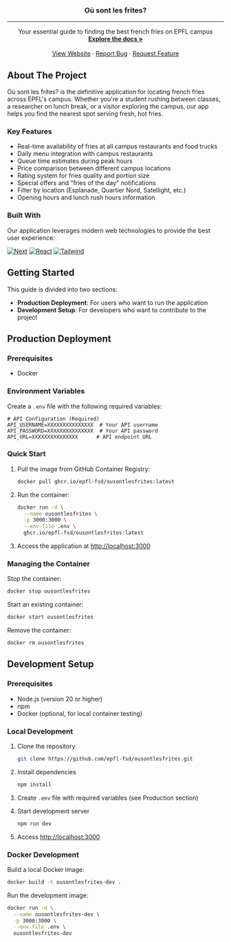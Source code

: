 <a id="readme-top"></a>

<div align="center">
  <h3 align="center">Où sont les frites?</h3>
  <hr>

  <p align="center">
    Your essential guide to finding the best french fries on EPFL campus
    <br />
    <a href="https://github.com/epfl-fsd/ousontlesfrites"><strong>Explore the docs »</strong></a>
    <br />
    <br />
    <a href="https://ousontlesfrites.epfl.ch">View Website</a>
    ·
    <a href="https://github.com/epfl-fsd/ousontlesfrites/issues/new?labels=bug&template=bug-report---.md">Report Bug</a>
    ·
    <a href="https://github.com/epfl-fsd/ousontlesfrites/issues/new?labels=enhancement&template=feature-request---.md">Request Feature</a>
  </p>
</div>

## About The Project

Où sont les frites? is the definitive application for locating french fries across EPFL's campus. Whether you're a student rushing between classes, a researcher on lunch break, or a visitor exploring the campus, our app helps you find the nearest spot serving fresh, hot fries.

### Key Features

-   Real-time availability of fries at all campus restaurants and food trucks
-   Daily menu integration with campus restaurants
-   Queue time estimates during peak hours
-   Price comparison between different campus locations
-   Rating system for fries quality and portion size
-   Special offers and "fries of the day" notifications
-   Filter by location (Esplanade, Quartier Nord, Satellight, etc.)
-   Opening hours and lunch rush hours information

### Built With

Our application leverages modern web technologies to provide the best user experience:

[![Next][Next.js]][Next-url]
[![React][React.js]][React-url]
[![Tailwind][Tailwind.css]][Tailwind-url]

## Getting Started

This guide is divided into two sections:

-   **Production Deployment**: For users who want to run the application
-   **Development Setup**: For developers who want to contribute to the project

## Production Deployment

### Prerequisites

-   Docker

### Environment Variables

Create a `.env` file with the following required variables:

```env
# API Configuration (Required)
API_USERNAME=XXXXXXXXXXXXXXX  # Your API username
API_PASSWORD=XXXXXXXXXXXXXXX  # Your API password
API_URL=XXXXXXXXXXXXXXX      # API endpoint URL
```

### Quick Start

1. Pull the image from GitHub Container Registry:

    ```sh
    docker pull ghcr.io/epfl-fsd/ousontlesfrites:latest
    ```

2. Run the container:

    ```sh
    docker run -d \
      --name ousontlesfrites \
      -p 3000:3000 \
      --env-file .env \
      ghcr.io/epfl-fsd/ousontlesfrites:latest
    ```

3. Access the application at [http://localhost:3000](http://localhost:3000)

### Managing the Container

Stop the container:

```sh
docker stop ousontlesfrites
```

Start an existing container:

```sh
docker start ousontlesfrites
```

Remove the container:

```sh
docker rm ousontlesfrites
```

## Development Setup

### Prerequisites

-   Node.js (version 20 or higher)
-   npm
-   Docker (optional, for local container testing)

### Local Development

1. Clone the repository

    ```sh
    git clone https://github.com/epfl-fsd/ousontlesfrites.git
    ```

2. Install dependencies

    ```sh
    npm install
    ```

3. Create `.env` file with required variables (see Production section)

4. Start development server

    ```sh
    npm run dev
    ```

5. Access [http://localhost:3000](http://localhost:3000)

### Docker Development

Build a local Docker image:

```sh
docker build -t ousontlesfrites-dev .
```

Run the development image:

```sh
docker run -d \
  --name ousontlesfrites-dev \
  -p 3000:3000 \
  --env-file .env \
  ousontlesfrites-dev
```

<!-- MARKDOWN LINKS & IMAGES -->

[Next.js]: https://img.shields.io/badge/next.js-000000?style=for-the-badge&logo=nextdotjs&logoColor=white
[Next-url]: https://nextjs.org/
[React.js]: https://img.shields.io/badge/React-20232A?style=for-the-badge&logo=react&logoColor=61DAFB
[React-url]: https://reactjs.org/
[Tailwind.css]: https://img.shields.io/badge/Tailwind_CSS-38B2AC?style=for-the-badge&logo=tailwind-css&logoColor=white
[Tailwind-url]: https://tailwindcss.com/
